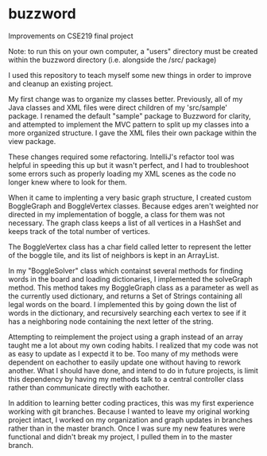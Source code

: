 # buzzword
Improvements on CSE219 final project

Note: to run this on your own computer, a "users" directory must be created within the buzzword directory (i.e. alongside the /src/ package)

I used this repository to teach myself some new things in order to improve and cleanup an existing project.

My first change was to organize my classes better. Previously, all of my Java classes and XML files were direct children of my 'src/sample' package.
I renamed the default "sample" package to Buzzword for clarity, and attempted to implement the MVC pattern to split up my classes into
a more organized structure. I gave the XML files their own package within the view package.

These changes required some refactoring. IntelliJ's refactor tool was helpful in speeding this up but it wasn't perfect, and I had to
troubleshoot some errors such as properly loading my XML scenes as the code no longer knew where to look for them.

When it came to implenting a very basic graph structure, I created custom BoggleGraph and BoggleVertex classes. Because edges aren't
weighted nor directed in my implementation of boggle, a class for them was not necessary. The graph class keeps a list of all vertices
in a HashSet and keeps track of the total number of vertices.

The BoggleVertex class has a char field called letter to represent the letter of the boggle tile, and its list of neighbors is kept in
an ArrayList.

In my "BoggleSolver" class which containst several methods for finding words in the board and loading dictionaries, I implemented the
solveGraph method. This method takes my BoggleGraph class as a parameter as well as the currently used dictionary, and returns a Set of
Strings containing all legal words on the board. I implemented this by going down the list of words in the dictionary, and recursively 
searching each vertex to see if it has a neighboring node containing the next letter of the string.

Attempting to reimplement the project using a graph instead of an array taught me a lot about my own coding habits. I realized that my
code was not as easy to update as I expectd it to be. Too many of my methods were dependent on eachother to easily update one without having
to rework another. What I should have done, and intend to do in future projects, is limit this dependency by having my methods talk to a 
central controller class rather than communicate directly with eachother.

In addition to learning better coding practices, this was my first experience working with git branches. Because I wanted to leave my original
working project intact, I worked on my organization and graph updates in branches rather than in the master branch. Once I was sure my new
features were functional and didn't break my project, I pulled them in to the master branch.
